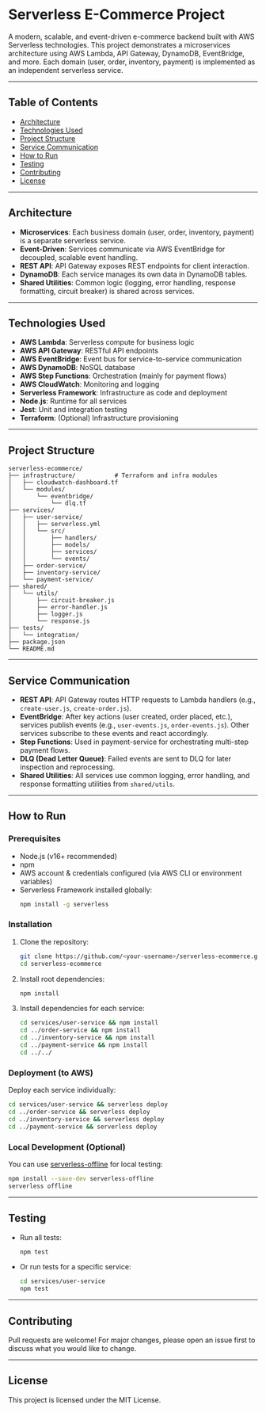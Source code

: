 
# Serverless E-Commerce Project

A modern, scalable, and event-driven e-commerce backend built with AWS Serverless technologies. This project demonstrates a microservices architecture using AWS Lambda, API Gateway, DynamoDB, EventBridge, and more. Each domain (user, order, inventory, payment) is implemented as an independent serverless service.

---

## Table of Contents
- [Architecture](#architecture)
- [Technologies Used](#technologies-used)
- [Project Structure](#project-structure)
- [Service Communication](#service-communication)
- [How to Run](#how-to-run)
- [Testing](#testing)
- [Contributing](#contributing)
- [License](#license)

---

## Architecture

- **Microservices**: Each business domain (user, order, inventory, payment) is a separate serverless service.
- **Event-Driven**: Services communicate via AWS EventBridge for decoupled, scalable event handling.
- **REST API**: API Gateway exposes REST endpoints for client interaction.
- **DynamoDB**: Each service manages its own data in DynamoDB tables.
- **Shared Utilities**: Common logic (logging, error handling, response formatting, circuit breaker) is shared across services.

<!-- Add your own diagram if available -->
<!-- ![Architecture Diagram](docs/architecture.png) -->

---

## Technologies Used
- **AWS Lambda**: Serverless compute for business logic
- **AWS API Gateway**: RESTful API endpoints
- **AWS EventBridge**: Event bus for service-to-service communication
- **AWS DynamoDB**: NoSQL database
- **AWS Step Functions**: Orchestration (mainly for payment flows)
- **AWS CloudWatch**: Monitoring and logging
- **Serverless Framework**: Infrastructure as code and deployment
- **Node.js**: Runtime for all services
- **Jest**: Unit and integration testing
- **Terraform**: (Optional) Infrastructure provisioning

---

## Project Structure

```
serverless-ecommerce/
├── infrastructure/           # Terraform and infra modules
│   ├── cloudwatch-dashboard.tf
│   └── modules/
│       └── eventbridge/
│           └── dlq.tf
├── services/
│   ├── user-service/
│   │   ├── serverless.yml
│   │   └── src/
│   │       ├── handlers/
│   │       ├── models/
│   │       ├── services/
│   │       └── events/
│   ├── order-service/
│   ├── inventory-service/
│   └── payment-service/
├── shared/
│   └── utils/
│       ├── circuit-breaker.js
│       ├── error-handler.js
│       ├── logger.js
│       └── response.js
├── tests/
│   └── integration/
├── package.json
└── README.md
```

---

## Service Communication

- **REST API**: API Gateway routes HTTP requests to Lambda handlers (e.g., `create-user.js`, `create-order.js`).
- **EventBridge**: After key actions (user created, order placed, etc.), services publish events (e.g., `user-events.js`, `order-events.js`). Other services subscribe to these events and react accordingly.
- **Step Functions**: Used in payment-service for orchestrating multi-step payment flows.
- **DLQ (Dead Letter Queue)**: Failed events are sent to DLQ for later inspection and reprocessing.
- **Shared Utilities**: All services use common logging, error handling, and response formatting utilities from `shared/utils`.

---

## How to Run

### Prerequisites
- Node.js (v16+ recommended)
- npm
- AWS account & credentials configured (via AWS CLI or environment variables)
- Serverless Framework installed globally:
	```sh
	npm install -g serverless
	```

### Installation
1. Clone the repository:
	 ```sh
	 git clone https://github.com/<your-username>/serverless-ecommerce.git
	 cd serverless-ecommerce
	 ```
2. Install root dependencies:
	 ```sh
	 npm install
	 ```
3. Install dependencies for each service:
	 ```sh
	 cd services/user-service && npm install
	 cd ../order-service && npm install
	 cd ../inventory-service && npm install
	 cd ../payment-service && npm install
	 cd ../../
	 ```

### Deployment (to AWS)
Deploy each service individually:
```sh
cd services/user-service && serverless deploy
cd ../order-service && serverless deploy
cd ../inventory-service && serverless deploy
cd ../payment-service && serverless deploy
```

### Local Development (Optional)
You can use [serverless-offline](https://www.npmjs.com/package/serverless-offline) for local testing:
```sh
npm install --save-dev serverless-offline
serverless offline
```

---

## Testing
- Run all tests:
	```sh
	npm test
	```
- Or run tests for a specific service:
	```sh
	cd services/user-service
	npm test
	```

---

## Contributing
Pull requests are welcome! For major changes, please open an issue first to discuss what you would like to change.

---

## License
This project is licensed under the MIT License.

